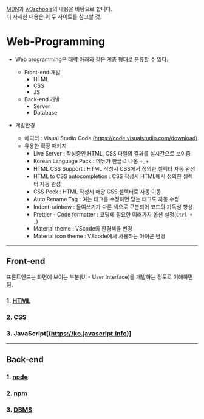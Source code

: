 [MDN](https://developer.mozilla.org/ko/docs/Web)과 [w3schools](https://www.w3schools.com)의 내용을 바탕으로 합니다.   
더 자세한 내용은 위 두 사이트를 참고할 것.

# Web-Programming
- Web programming은 대략 아래와 같은 계층 형태로 분류할 수 있다.
  * Front-end 개발
    + HTML
    + CSS
    + JS
  * Back-end 개발
    + Server 
    + Database 

- 개발환경 
  * 에디터 : Visual Studio Code [(https://code.visualstudio.com/download)](https://code.visualstudio.com/download)
  * 유용한 확장 패키지
    + Live Server : 작성중인 HTML, CSS 파일의 결과를 실시간으로 보여줌
    + Korean Language Pack : 메뉴가 한글로 나옴 +_+
    + HTML CSS Support : HTML 작성시 CSS에서 정의한 셀렉터 자동 완성
    + HTML to CSS autocompletion : CSS 작성시 HTML에서 정의한 셀렉터 자동 완성
    + CSS Peek : HTML 작성시 해당 CSS 셀렉터로 자동 이동
    + Auto Rename Tag : 여는 태그를 수정하면 닫는 태그도 자동 수정
    + Indent-rainbow : 들여쓰기가 다른 색으로 구분되어 코드의 가독성 향상
    + Prettier - Code formatter : 코딩에 필요한 여러가지 옵션 설정(```Ctrl + ,```)
    + Material theme : VScode의 환경색을 변경
    + Material icon theme : VScode에서 사용하는 아이콘 변경
    
***

## Front-end   
프론트엔드는 화면에 보이는 부분(UI - User Interface)을 개발하는 정도로 이해하면 됨.
### 1. [HTML](HTML.md)
### 2. [CSS](CSS.md)
### 3. JavaScript[(https://ko.javascript.info)]

***
## Back-end 
### 1. [node](node.md)
### 2. [npm](npm.md)
### 3. [DBMS](DBMS.md)
